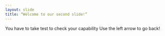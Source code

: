 ```yaml
---
layout: slide
title: “Welcome to our second slide!”
---
```

You have to take test to check your capability
Use the left arrow to go back!
